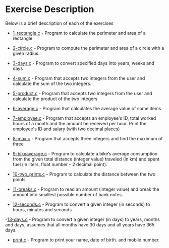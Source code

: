 # Exercise Description
Below is a brief description of each of the exercises

- [1_rectangle.c](https://github.com/B-Akapo/c-exercises/blob/main/declarations_expressions/1_rectangle.c) - Program to calculate the perimeter and area of a rectangle

- [2-circle.c](https://github.com/B-Akapo/c-exercises/blob/main/declarations_expressions/2-circle.c) - Program to compute the perimeter and area of a circle with a given radius.

- [3-days.c](https://github.com/B-Akapo/c-exercises/blob/main/declarations_expressions/3-days.c) - Program to convert specified days into years, weeks and days

- [4-sum.c](https://github.com/B-Akapo/c-exercises/blob/main/declarations_expressions/4-sum.c) - Program that accepts two integers from the user and calculate the sum of the two integers.

- [5-product.c](https://github.com/B-Akapo/c-exercises/blob/main/declarations_expressions/5-product.c) - Program that accepts two integers from the user and calculate the product of the two integers

- [6-average.c](https://github.com/B-Akapo/c-exercises/blob/main/declarations_expressions/6-average.c) - Program that calculates the average value of some items

- [7-employee.c](https://github.com/B-Akapo/c-exercises/blob/main/declarations_expressions/7-employee.c) - Program that  accepts an employee's ID, total worked hours of a month and the amount he received per hour. Print the employee's ID and salary (with two decimal places)

- [8-max.c](https://github.com/B-Akapo/c-exercises/blob/main/declarations_expressions/8-max.c) - Program that accepts three integers and find the maximum of three

- [9-bikeaverage.c](https://github.com/B-Akapo/c-exercises/blob/main/declarations_expressions/9-bikeaverage.c) - Program to calculate a bike’s average consumption from the given total distance (integer value) traveled (in km) and spent fuel (in liters, float number – 2 decimal point).

- [10-two_prints.c](https://github.com/B-Akapo/c-exercises/blob/main/declarations_expressions/10-two_prints.c) -  Program to calculate the distance between the two points

- [11-breaks.c](https://github.com/B-Akapo/c-exercises/blob/main/declarations_expressions/11-breaks.c) - Program to read an amount (integer value) and break the amount into smallest possible number of bank notes.

- [12-seconds.c](https://github.com/B-Akapo/c-exercises/blob/main/declarations_expressions/12-seconds.c) - Program to convert a given integer (in seconds) to hours, minutes and seconds

-[13-days.c](https://github.com/B-Akapo/c-exercises/blob/main/declarations_expressions/13-days.c) - Program to convert a given integer (in days) to years, months and days, assumes that all months have 30 days and all years have 365 days.

- [print.c](https://github.com/B-Akapo/c-exercises/blob/main/declarations_expressions/print.c) - Program to print your name, date of birth. and mobile number.

